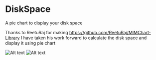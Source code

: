 # DiskSpace
A pie chart to display your disk space

Thanks to ReetuRaj for making https://github.com/ReetuRaj/MIMChart-Library
I have taken his work forward to calculate the disk space and display it using pie chart

![Alt text](https://github.com/hamidjan/DiskSpace/blob/master/DiskSpace/ScreenShots/SS1.png"")
![Alt text](https://github.com/hamidjan/DiskSpace/blob/master/DiskSpace/ScreenShots/SS2.png"")
